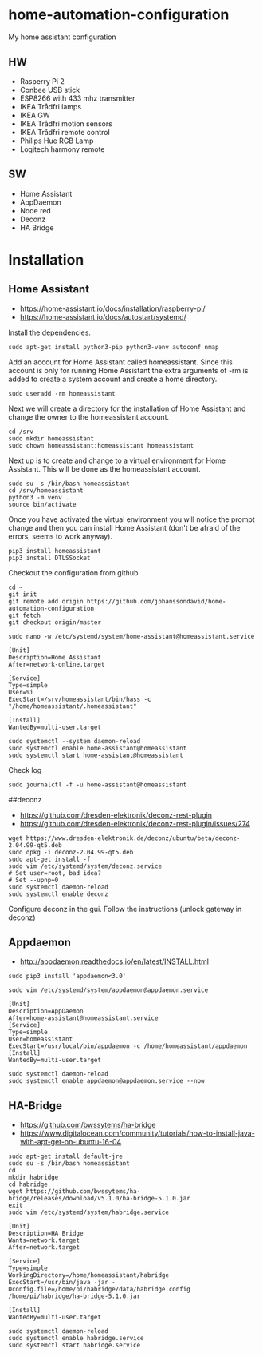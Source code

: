 # home-automation-configuration
My home assistant configuration

## HW
* Rasperry Pi 2
* Conbee USB stick
* ESP8266 with 433 mhz transmitter
* IKEA Trådfri lamps
* IKEA GW
* IKEA Trådfri motion sensors
* IKEA Trådfri remote control
* Philips Hue RGB Lamp
* Logitech harmony remote

## SW
* Home Assistant
* AppDaemon
* Node red
* Deconz
* HA Bridge


# Installation

## Home Assistant
* https://home-assistant.io/docs/installation/raspberry-pi/
* https://home-assistant.io/docs/autostart/systemd/

Install the dependencies.
```
sudo apt-get install python3-pip python3-venv autoconf nmap
```

Add an account for Home Assistant called homeassistant. Since this account is only for running Home Assistant the extra arguments of -rm is added to create a system account and create a home directory.
```
sudo useradd -rm homeassistant
```

Next we will create a directory for the installation of Home Assistant and change the owner to the homeassistant account.
```
cd /srv
sudo mkdir homeassistant
sudo chown homeassistant:homeassistant homeassistant
```

Next up is to create and change to a virtual environment for Home Assistant. This will be done as the homeassistant account.
```
sudo su -s /bin/bash homeassistant
cd /srv/homeassistant
python3 -m venv .
source bin/activate
```

Once you have activated the virtual environment you will notice the prompt change and then you can install Home Assistant (don't be afraid of the errors, seems to work anyway).
```
pip3 install homeassistant
pip3 install DTLSSocket
```

Checkout the configuration from github
```
cd ~
git init
git remote add origin https://github.com/johanssondavid/home-automation-configuration
git fetch
git checkout origin/master
```

```
sudo nano -w /etc/systemd/system/home-assistant@homeassistant.service
```
```
[Unit]
Description=Home Assistant
After=network-online.target

[Service]
Type=simple
User=%i
ExecStart=/srv/homeassistant/bin/hass -c "/home/homeassistant/.homeassistant"

[Install]
WantedBy=multi-user.target
```

```
sudo systemctl --system daemon-reload
sudo systemctl enable home-assistant@homeassistant
sudo systemctl start home-assistant@homeassistant
```

Check log
```
sudo journalctl -f -u home-assistant@homeassistant
```

##deconz
* https://github.com/dresden-elektronik/deconz-rest-plugin
* https://github.com/dresden-elektronik/deconz-rest-plugin/issues/274

```
wget https://www.dresden-elektronik.de/deconz/ubuntu/beta/deconz-2.04.99-qt5.deb
sudo dpkg -i deconz-2.04.99-qt5.deb
sudo apt-get install -f
sudo vim /etc/systemd/system/deconz.service
# Set user=root, bad idea?
# Set --upnp=0
sudo systemctl daemon-reload
sudo systemctl enable deconz
```


Configure deconz in the gui. Follow the instructions (unlock gateway in deconz)


## Appdaemon
* http://appdaemon.readthedocs.io/en/latest/INSTALL.html
```
sudo pip3 install 'appdaemon<3.0'
```

```
sudo vim /etc/systemd/system/appdaemon@appdaemon.service
```
```
[Unit]
Description=AppDaemon
After=home-assistant@homeassistant.service
[Service]
Type=simple
User=homeassistant
ExecStart=/usr/local/bin/appdaemon -c /home/homeassistant/appdaemon
[Install]
WantedBy=multi-user.target
```

```
sudo systemctl daemon-reload
sudo systemctl enable appdaemon@appdaemon.service --now
```


## HA-Bridge
* https://github.com/bwssytems/ha-bridge
* https://www.digitalocean.com/community/tutorials/how-to-install-java-with-apt-get-on-ubuntu-16-04

```
sudo apt-get install default-jre
sudo su -s /bin/bash homeassistant
cd
mkdir habridge
cd habridge
wget https://github.com/bwssytems/ha-bridge/releases/download/v5.1.0/ha-bridge-5.1.0.jar
exit
sudo vim /etc/systemd/system/habridge.service
```

```
[Unit]
Description=HA Bridge
Wants=network.target
After=network.target

[Service]
Type=simple
WorkingDirectory=/home/homeassistant/habridge
ExecStart=/usr/bin/java -jar -Dconfig.file=/home/pi/habridge/data/habridge.config /home/pi/habridge/ha-bridge-5.1.0.jar

[Install]
WantedBy=multi-user.target
```

```
sudo systemctl daemon-reload
sudo systemctl enable habridge.service
sudo systemctl start habridge.service
```


